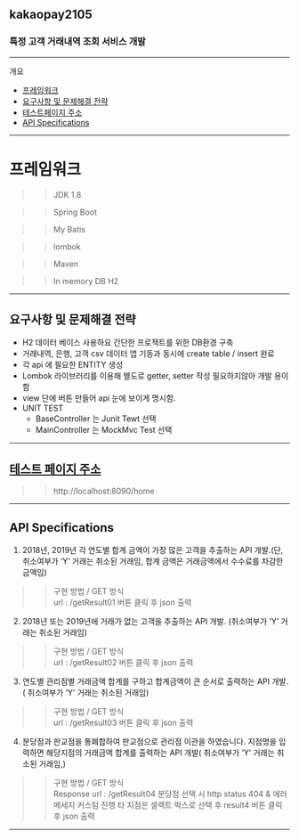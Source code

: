 ## kakaopay2105  

### 특정 고객 거래내역 조회 서비스 개발
---

개요

* [프레임워크](#프레임워크)
* [요구사항 및 문제해결 전략](#요구사항-및-문제해결-전략)
* [테스트페이지 주소](#테스트-페이지-주소)
* [API Specifications](#API-Specifications)


---

# 프레임워크

>> JDK 1.8

>> Spring Boot

>> My Batis

>> lombok 

>> Maven

>> In memory DB  H2 

---

## 요구사항 및 문제해결 전략
  * H2 데이터 베이스 사용하요 간단한 프로젝트를 위한 DB환경 구축 
  * 거래내역, 은행, 고객 csv 데이터 앱 기동과 동시에 create table / insert 완료 
  * 각 api 에 필요한 ENTITY 생성 
  * Lombok 라이브러리를 이용해 별도로 getter, setter 작성 필요하지않아 개발 용이함
  * view 단에 버튼 만들어 api  눈에 보이게 명시함.
  * UNIT TEST 
    * BaseController 는 Junit Tewt 선택 
    * MainController 는 MockMvc Test 선택

---

## [테스트 페이지 주소](http://localhost:8090/home)
>> http://localhost:8090/home

---
## API Specifications

 1.	2018년, 2019년 각 연도별 합계 금액이 가장 많은 고객을 추출하는 API 개발.(단, 취소여부가 ‘Y’ 거래는 취소된 거래임, 합계 금액은 거래금액에서 수수료를 차감한 금액임)
 >>  구현 방법 / GET 방식  
 >>  url : /getResult01
 >>  버튼 클릭 후 json 출력

2.	2018년 또는 2019년에 거래가 없는 고객을 추출하는 API 개발. (취소여부가 ‘Y’ 거래는 취소된 거래임)

>>  구현 방법 / GET 방식  
  >>  url : /getResult02
  >>  버튼 클릭 후 json 출력


3.	연도별 관리점별 거래금액 합계를 구하고 합계금액이 큰 순서로 출력하는 API 개발.( 취소여부가 ‘Y’ 거래는 취소된 거래임)
>>  구현 방법 / GET 방식  
>>  url : /getResult03
>>  버튼 클릭 후 json 출력

4.	분당점과 판교점을 통폐합하여 판교점으로 관리점 이관을 하였습니다. 지점명을 입력하면 해당지점의 거래금액 합계를 출력하는 API 개발( 취소여부가 ‘Y’ 거래는 취소된 거래임,)
>>  구현 방법 / GET 방식  
 >>  Response 
 >>  url : /getResult04
 >>  분당점 선택 시 http status 404 & 에러 메세지 커스텀 진행 
 >>  타 지점은 셀렉트 박스로 선택 후  result4 버튼 클릭 후 json 출력


---



